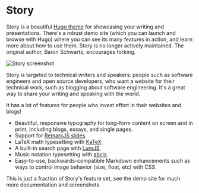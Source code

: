 # Story

Story is a beautiful [Hugo theme](https://gohugo.io) for showcasing your writing
and presentations. There's a robust demo site (which you can launch and browse with Hugo) where you can see its
many features in action, and learn more about how to use them. Story is no longer actively maintained. The original author, Baron Schwartz, encourages forking.

![Story screenshot](https://raw.githubusercontent.com/xaprb/story/master/images/screenshot.png)

Story is targeted to technical writers and
speakers: people such as software engineers and open source developers, who want a
website for their technical work, such as blogging about software
engineering. It's a great way to share your writing and speaking with the world.

It has a lot of features for people who invest effort in their websites and blogs!

- Beautiful, responsive typography for long-form content on screen and in print, including blogs, essays, and single pages.
- Support for [RemarkJS slides](https://remarkjs.com/).
- LaTeX math typesetting with [KaTeX](https://github.com/Khan/KaTeX)
- A built-in search page with [LunrJS](https://github.com/olivernn/lunr.js).
- Music notation typesetting with [abcjs](https://abcjs.net/).
- Easy-to-use, backwards-compatible Markdown enhancements such as ways to control image behavior (size, float, etc) with CSS.

This is just a fraction of Story's feature set, see the demo site for much more
documentation and screenshots.
